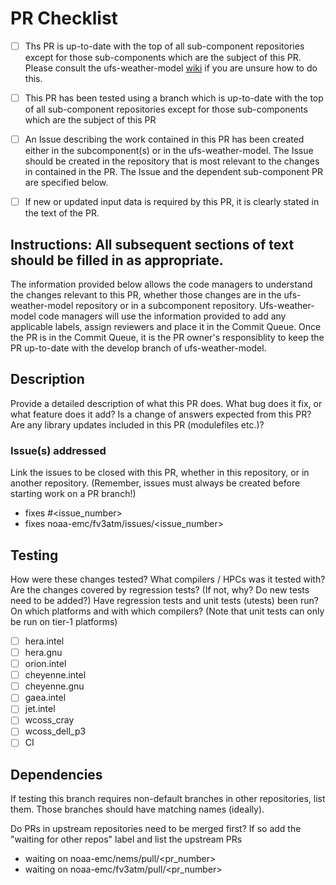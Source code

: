 # PR Checklist

- [ ] Ths PR is up-to-date with the top of all sub-component repositories except for those sub-components which are the subject of this PR. Please consult the ufs-weather-model [wiki](https://github.com/ufs-community/ufs-weather-model/wiki/Making-code-changes-in-the-UFS-weather-model-and-its-subcomponents) if you are unsure how to do this.

- [ ] This PR has been tested using a branch which is up-to-date with the top of all sub-component repositories except for those sub-components which are the subject of this PR

- [ ] An Issue describing the work contained in this PR has been created either in the subcomponent(s) or in the ufs-weather-model. The Issue should be created in the repository that is most relevant to the changes in contained in the PR. The Issue and the dependent sub-component PR 
are specified below.

- [ ] If new or updated input data is required by this PR, it is clearly stated in the text of the PR.

## Instructions: All subsequent sections of text should be filled in as appropriate.

The information provided below allows the code managers to understand the changes relevant to this PR, whether those changes are in the ufs-weather-model repository or in a subcomponent repository. Ufs-weather-model code managers will use the information provided to add any applicable labels, assign reviewers and place it in the Commit Queue. Once the PR is in the Commit Queue, it is the PR owner's responsiblity to keep the PR up-to-date with the develop branch of ufs-weather-model. 

## Description

Provide a detailed description of what this PR does. What bug does it fix, or what feature does it add? Is a change of answers expected from this PR? Are any library updates included in this PR (modulefiles etc.)?

### Issue(s) addressed

Link the issues to be closed with this PR, whether in this repository, or in another repository.
(Remember, issues must always be created before starting work on a PR branch!) 
- fixes #<issue_number>
- fixes noaa-emc/fv3atm/issues/<issue_number>

## Testing

How were these changes tested? What compilers / HPCs was it tested with? Are the changes covered by regression tests? (If not, why? Do new tests need to be added?) Have regression tests and unit tests (utests) been run? On which platforms and with which compilers? (Note that unit tests can only be run on tier-1 platforms)

- [ ] hera.intel
- [ ] hera.gnu
- [ ] orion.intel
- [ ] cheyenne.intel 
- [ ] cheyenne.gnu
- [ ] gaea.intel 
- [ ] jet.intel
- [ ] wcoss_cray
- [ ] wcoss_dell_p3
- [ ] CI

## Dependencies

If testing this branch requires non-default branches in other repositories, list them. Those branches should have matching names (ideally).

Do PRs in upstream repositories need to be merged first?
If so add the "waiting for other repos" label and list the upstream PRs
- waiting on noaa-emc/nems/pull/<pr_number>
- waiting on noaa-emc/fv3atm/pull/<pr_number>
